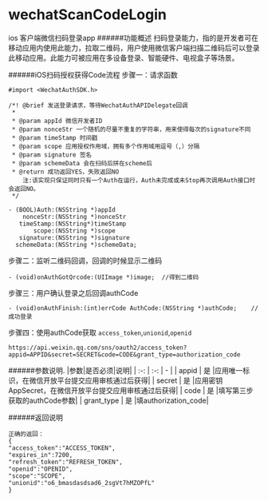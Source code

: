 # wechatScanCodeLogin
ios 客户端微信扫码登录app
######功能概述
扫码登录能力，指的是开发者可在移动应用内使用此能力，拉取二维码，用户使用微信客户端扫描二维码后可以登录此移动应用。此能力可被应用在多设备登录、智能硬件、电视盒子等场景。

######iOS扫码授权获得Code流程
步骤一：请求函数

``#import <WechatAuthSDK.h>``
```
/*! @brief 发送登录请求，等待WechatAuthAPIDelegate回调
 *
 * @param appId 微信开发者ID
 * @param nonceStr 一个随机的尽量不重复的字符串，用来使得每次的signature不同
 * @param timeStamp 时间戳
 * @param scope 应用授权作用域，拥有多个作用域用逗号（,）分隔
 * @param signature 签名
 * @param schemeData 会在扫码后拼在scheme后
 * @return 成功返回YES，失败返回NO
    注:该实现只保证同时只有一个Auth在运行，Auth未完成或未Stop再次调用Auth接口时会返回NO。
 */

- (BOOL)Auth:(NSString *)appId
    nonceStr:(NSString *)nonceStr
   timeStamp:(NSString*)timeStamp
       scope:(NSString *)scope
   signature:(NSString *)signature
  schemeData:(NSString *)schemeData;

```

步骤二：监听二维码回调，回调的时候显示二维码

```
- (void)onAuthGotQrcode:(UIImage *)image;  //得到二维码
```

步骤三：用户确认登录之后回调authCode


```
- (void)onAuthFinish:(int)errCode AuthCode:(NSString *)authCode;    //成功登录
```

步骤四：使用authCode获取 ``access_token``,``unionid``,``openid``

```
https://api.weixin.qq.com/sns/oauth2/access_token?appid=APPID&secret=SECRET&code=CODE&grant_type=authorization_code
```

######参数说明.
|参数|是否必须|说明|
| :-: | :-: | - |
| appid | 是 |应用唯一标识，在微信开放平台提交应用审核通过后获得|
| secret | 是 |应用密钥AppSecret，在微信开放平台提交应用审核通过后获得|
| code | 是 |填写第三步获取的authCode参数|
| grant_type | 是 |填authorization_code|

######返回说明

```
正确的返回：
{ 
"access_token":"ACCESS_TOKEN", 
"expires_in":7200, 
"refresh_token":"REFRESH_TOKEN",
"openid":"OPENID", 
"scope":"SCOPE",
"unionid":"o6_bmasdasdsad6_2sgVt7hMZOPfL"
}
```
